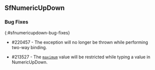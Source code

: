 ## SfNumericUpDown

### Bug Fixes
{:#sfnumericupdown-bug-fixes}

* \#220457 - The exception will no longer be thrown while performing two-way binding.

* \#213527 - The [`maximum`](https://help.syncfusion.com/cr/cref_files/uwp/Syncfusion.SfInput.UWP~Syncfusion.UI.Xaml.Controls.Input.SfNumericUpDown~Maximum.html) value will be restricted while typing a value in NumericUpDown.